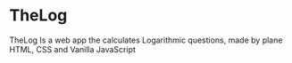 # TheLog
TheLog Is a web app the calculates Logarithmic questions, made by plane HTML, CSS and Vanilla JavaScript 
